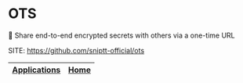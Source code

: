# OTS

 🔐 Share end-to-end encrypted secrets with others via a one-time URL

 SITE: https://github.com/sniptt-official/ots

 | [Applications](https://portable-linux-apps.github.io/apps.html) | [Home](https://portable-linux-apps.github.io)
 | --- | --- |
